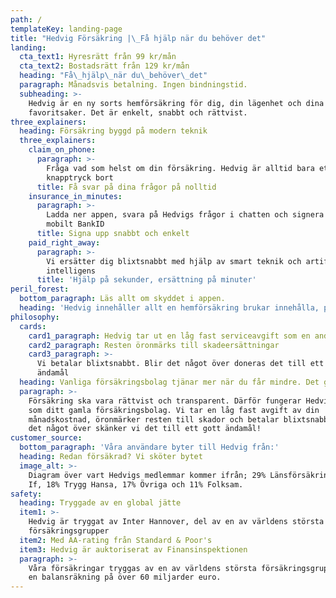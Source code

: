 ```yaml
---
path: /
templateKey: landing-page
title: "Hedvig Försäkring |\_Få hjälp när du behöver det"
landing:
  cta_text1: Hyresrätt från 99 kr/mån
  cta_text2: Bostadsrätt från 129 kr/mån
  heading: "Få\_hjälp\_när du\_behöver\_det"
  paragraph: Månadsvis betalning. Ingen bindningstid.
  subheading: >-
    Hedvig är en ny sorts hemförsäkring för dig, din lägenhet och dina
    favoritsaker. Det är enkelt, snabbt och rättvist.
three_explainers:
  heading: Försäkring byggd på modern teknik
  three_explainers:
    claim_on_phone:
      paragraph: >-
        Fråga vad som helst om din försäkring. Hedvig är alltid bara ett
        knapptryck bort
      title: Få svar på dina frågor på nolltid
    insurance_in_minutes:
      paragraph: >-
        Ladda ner appen, svara på Hedvigs frågor i chatten och signera med
        mobilt BankID
      title: Signa upp snabbt och enkelt
    paid_right_away:
      paragraph: >-
        Vi ersätter dig blixtsnabbt med hjälp av smart teknik och artificiell
        intelligens
      title: 'Hjälp på sekunder, ersättning på minuter'
peril_forest:
  bottom_paragraph: Läs allt om skyddet i appen.
  heading: 'Hedvig innehåller allt en hemförsäkring brukar innehålla, plus drulle'
philosophy:
  cards:
    card1_paragraph: Hedvig tar ut en låg fast serviceavgift som en andel av det du betalar in
    card2_paragraph: Resten öronmärks till skadeersättningar
    card3_paragraph: >-
      Vi betalar blixtsnabbt. Blir det något över doneras det till ett gott
      ändamål
  heading: Vanliga försäkringsbolag tjänar mer när du får mindre. Det gör inte Hedvig
  paragraph: >-
    Försäkring ska vara rättvist och transparent. Därför fungerar Hedvig inte
    som ditt gamla försäkringsbolag. Vi tar en låg fast avgift av din
    månadskostnad, öronmärker resten till skador och betalar blixtsnabbt. Blir
    det något över skänker vi det till ett gott ändamål!
customer_source:
  bottom_paragraph: 'Våra användare byter till Hedvig från:'
  heading: Redan försäkrad? Vi sköter bytet
  image_alt: >-
    Diagram över vart Hedvigs medlemmar kommer ifrån; 29% Länsförsäkringar, 25%
    If, 18% Trygg Hansa, 17% Övriga och 11% Folksam.
safety:
  heading: Tryggade av en global jätte
  item1: >-
    Hedvig är tryggat av Inter Hannover, del av en av världens största
    försäkringsgrupper
  item2: Med AA-rating från Standard & Poor's
  item3: Hedvig är auktoriserat av Finansinspektionen
  paragraph: >-
    Våra försäkringar tryggas av en av världens största försäkringsgrupper, med
    en balansräkning på över 60 miljarder euro.
---
```


